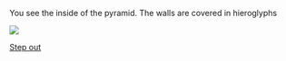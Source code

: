 You see the inside of the pyramid. The walls are covered in hieroglyphs

<img src="https://i.pinimg.com/originals/9c/c4/c2/9cc4c2683195c94d5f513ebf0cdd39c2.jpg" />

[Step out](../)
